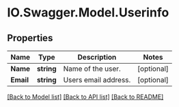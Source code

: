 # IO.Swagger.Model.Userinfo

## Properties

Name | Type | Description | Notes
------------ | ------------- | ------------- | -------------
**Name** | **string** | Name of the user. | [optional]
**Email** | **string** | Users email address. | [optional]

[[Back to Model list]](../README.md#documentation-for-models) [[Back to API list]](../README.md#documentation-for-api-endpoints) [[Back to README]](../README.md)

